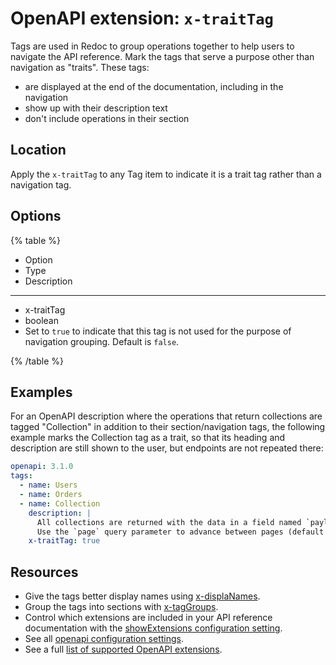 # OpenAPI extension: `x-traitTag`


Tags are used in Redoc to group operations together to help users to navigate the API reference.
Mark the tags that serve a purpose other than navigation as "traits". These tags:

- are displayed at the end of the documentation, including in the navigation
- show up with their description text
- don't include operations in their section

## Location

Apply the `x-traitTag` to any Tag item to indicate it is a trait tag rather than a navigation tag.

## Options

{% table %}

- Option
- Type
- Description

---

- x-traitTag
- boolean
- Set to `true` to indicate that this tag is not used for the purpose of navigation grouping. Default is `false`.

{% /table %}

## Examples

For an OpenAPI description where the operations that return collections are tagged "Collection" in addition to their section/navigation tags, the following example marks the Collection tag as a trait, so that its heading and description are still shown to the user, but endpoints are not repeated there:

```yaml
openapi: 3.1.0
tags:
  - name: Users
  - name: Orders
  - name: Collection
    description: |
      All collections are returned with the data in a field named `payload`, using JSON format.
      Use the `page` query parameter to advance between pages (default value is 1).
    x-traitTag: true 
```

## Resources

- Give the tags better display names using [x-displaNames](./x-display-name.md).
- Group the tags into sections with [x-tagGroups](./x-tag-groups.md).
- Control which extensions are included in your API reference documentation with the [showExtensions configuration setting](../../../config/openapi/show-extensions.md).
- See all [openapi configuration settings](../../../config/openapi/index.md).
- See a full [list of supported OpenAPI extensions](./index.md).

